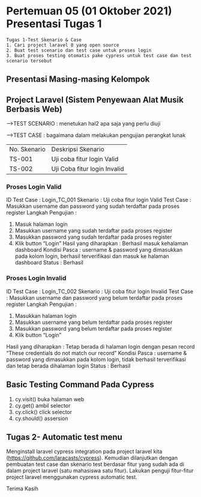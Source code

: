 # Pertemuan 05 (01 Oktober 2021) Presentasi Tugas 1
    Tugas 1-Test Skenario & Case
    1. Cari project laravel 8 yang open source
    2. Buat test scenario dan test case untuk proses login
    3. Buat proses testing otomatis pake cypress untuk test case dan test scenario tersebut

## Presentasi Masing-masing Kelompok

## Project Laravel  (Sistem Penyewaan Alat Musik Berbasis Web) 
-->TEST SCENARIO : menetukan hal2 apa saja yang perlu diuji

-->TEST CASE : bagaimana dalam melakukan pengujian perangkat lunak

|  |  |
|--|--|
| No. Skenario | Deskripsi Skenario |
| TS-001 | Uji coba fitur login Valid |
| TS-002 | Uji Coba fitur login Invalid |

### Proses Login Valid 
ID Test Case : Login_TC_001
Skenario : Uji coba fitur login Valid
Test Case : Masukkan username dan password yang sudah terdaftar pada proses register
Langkah Pengujian :
1. Masuk halaman login
2. Masukkan username yang sudah terdaftar pada proses register
3. Masukkan password yang sudah terdaftar pada proses register
4. Klik button “Login”
Hasil yang diharapkan : Berhasil masuk kehalaman dashboard
Kondisi Pasca : username & password yang dimasukkan pada kolom login, berhasil terverifikasi dan masuk ke halaman dashboard
Status : Berhasil


### Proses Login Invalid 
ID Test Case : Login_TC_002
Skenario : Uji coba fitur login Invalid 
Test Case : Masukkan username dan password yang belum terdaftar pada proses register
Langkah Pengujian :
1. Masukkan halaman login
2. Masukkan username yang belum terdaftar pada proses register
3. Masukkan password yang belum terdaftar pada proses register
4. Klik button “Login”

Hasil yang diharapkan : Tetap berada di halaman login dengan pesan record “These credentials do not match our record”
Kondisi Pasca : username & password yang dimasukkan pada kolom login, tidak berhasil terverifikasi dan tetap berada dihalaman login
Status : Berhasil

## Basic Testing Command Pada Cypress
1. cy.visit() buka halaman web
2. cy.get() ambil selector
3. cy.click() click selector
4. cy.should() assersion

## Tugas 2- Automatic test menu
Menginstall laravel cypress integration pada project laravel kita (https://github.com/laracasts/cypress). Kemudian dilanjutkan dengan pembuatan test case dan skenario test berdasar fitur yang sudah ada di dalam project laravel (satu mahasiswa satu fitur). Lakukan penguji fitur-fitur project laravel menggunakan cypress automatic test. 

Terima Kasih
